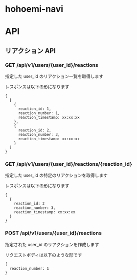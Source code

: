 # hohoemi-navi

# API

## リアクション API

### GET /api/v1/users/{user_id}/reactions

指定した user_id のリアクション一覧を取得します

レスポンスは以下の形になります

```
{
  [
    {
      reaction_id: 1,
      reaction_number: 1,
      reaction_timestamp: xx:xx:xx
    },
    {
      reaction_id: 2,
      reaction_number: 3,
      reaction_timestamp: xx:xx:xx
    }
  ]
}
```

### GET /api/v1/users/{user_id}/reactions/{reaction_id}

指定した user_id の特定のリアクションを取得します

レスポンスは以下の形になります

```
{
  {
    reaction_id: 2
    reaction_number: 3,
    reaction_timestamp: xx:xx:xx
  }
}
```

### POST /api/v1/users/{user_id}/reactions

指定された user_id のリアクションを作成します

リクエストボディは以下のような形です

```
{
  reaction_number: 1
}
```
